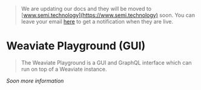 > We are updating our docs and they will be moved to [www.semi.technology](https://www.semi.technology) soon.
> You can leave your email [here](http://eepurl.com/gye_bX) to get a notification when they are live.

# Weaviate Playground (GUI)

> The Weaviate Playground is a GUI and GraphQL interface which can run on top of a Weaviate instance.

_Soon more information_
